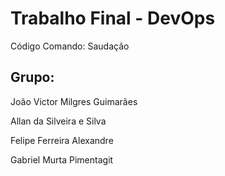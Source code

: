 # Trabalho Final - DevOps

Código Comando: Saudação

## Grupo:
João Victor Milgres Guimarães

Allan da Silveira e Silva

Felipe Ferreira Alexandre

Gabriel Murta Pimentagit